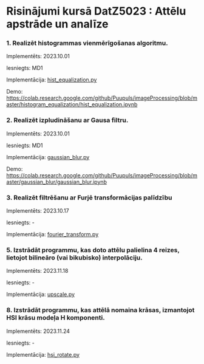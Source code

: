 # Risinājumi kursā  DatZ5023 : Attēlu apstrāde un analīze

### 1. Realizēt histogrammas vienmērīgošanas algoritmu.
Implementēts: 2023.10.01

Iesniegts: MD1

Implementācija: [hist_equalization.py](histogram_equalization/hist_equalization.py)

Demo: https://colab.research.google.com/github/Puupuls/imageProcessing/blob/master/histogram_equalization/hist_equalization.ipynb

### 2. Realizēt izpludināšanu ar Gausa filtru.
Implementēts: 2023.10.01

Iesniegts: MD1

Implementācija: [gaussian_blur.py](gaussian_blur/gaussian_blur.py)

Demo: https://colab.research.google.com/github/Puupuls/imageProcessing/blob/master/gaussian_blur/gaussian_blur.ipynb

### 3. Realizēt filtrēšanu ar Furjē transformācijas palīdzību
Implementēts: 2023.10.17

Iesniegts: -

Implementācija: [fourier_transform.py](fourier_transform/fourier_transform.py)


### 5. Izstrādāt programmu, kas doto attēlu palielina 4 reizes, lietojot bilineāro (vai bikubisko) interpolāciju.
Implementēts: 2023.11.18

Iesniegts: -

Implementācija: [upscale.py](upscale/upscale.py)


### 8. Izstrādāt programmu, kas attēlā nomaina krāsas, izmantojot HSI krāsu modeļa H komponenti.
Implementēts: 2023.11.24

Iesniegts: -

Implementācija: [hsi_rotate.py](hsi_rotate/hsi_rotate.py)